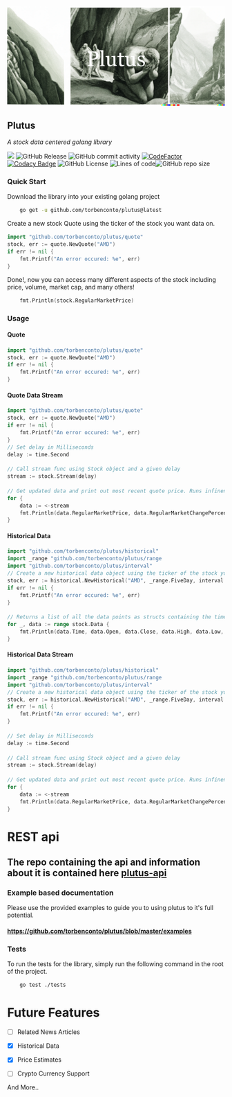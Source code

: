 ![logo](./assets/logo.webp)
## Plutus
*A stock data centered golang library*

![](https://img.shields.io/github/go-mod/go-version/torbenconto/plutus)
![GitHub Release](https://img.shields.io/github/v/release/torbenconto/plutus)
![GitHub commit activity](https://img.shields.io/github/commit-activity/w/torbenconto/plutus)
[![CodeFactor](https://www.codefactor.io/repository/github/torbenconto/plutus/badge)](https://www.codefactor.io/repository/github/torbenconto/plutus)
[![Codacy Badge](https://app.codacy.com/project/badge/Grade/21f74246fdbc49348075a4dbc156abf3)](https://app.codacy.com/gh/torbenconto/plutus/dashboard?utm_source=gh&utm_medium=referral&utm_content=&utm_campaign=Badge_grade)
![GitHub License](https://img.shields.io/github/license/torbenconto/plutus)
![Lines of code](https://img.shields.io/tokei/lines/github/torbenconto/plutus)![GitHub repo size](https://img.shields.io/github/repo-size/torbenconto/plutus)

### Quick Start
Download the library into your existing golang project
```sh
    go get -u github.com/torbenconto/plutus@latest
```

Create a new stock Quote using the ticker of the stock you want data on.
```go
import "github.com/torbenconto/plutus/quote"
stock, err := quote.NewQuote("AMD")
if err != nil {
	fmt.Printf("An error occured: %e", err)
}
```
Done!, now you can access many different aspects of the stock including price, volume, market cap, and many others!
```go
    fmt.Println(stock.RegularMarketPrice)
```

### Usage

#### Quote
```go
import "github.com/torbenconto/plutus/quote"
stock, err := quote.NewQuote("AMD")
if err != nil {
    fmt.Printf("An error occured: %e", err)
}
```
#### Quote Data Stream
```go
import "github.com/torbenconto/plutus/quote"
stock, err := quote.NewQuote("AMD")
if err != nil {
    fmt.Printf("An error occured: %e", err)
}
// Set delay in Milliseconds
delay := time.Second

// Call stream func using Stock object and a given delay
stream := stock.Stream(delay)

// Get updated data and print out most recent quote price. Runs infinently and returns the newest avalible quote data in the form of a plutus.Stock struct
for {
    data := <-stream
    fmt.Println(data.RegularMarketPrice, data.RegularMarketChangePercent)
}
```

#### Historical Data
```go
import "github.com/torbenconto/plutus/historical"
import _range "github.com/torbenconto/plutus/range
import "github.com/torbenconto/plutus/interval"
// Create a new historical data object using the ticker of the stock you want data on as well as the range and interval of the data.
stock, err := historical.NewHistorical("AMD", _range.FiveDay, interval.OneMin)
if err != nil {
    fmt.Printf("An error occured: %e", err)
}

// Returns a list of all the data points as structs containing the time in unix time and the price of the stock at that time.
for _, data := range stock.Data {
    fmt.Println(data.Time, data.Open, data.Close, data.High, data.Low, data.Volume)
}
```

#### Historical Data Stream
```go
import "github.com/torbenconto/plutus/historical"
import _range "github.com/torbenconto/plutus/range
import "github.com/torbenconto/plutus/interval"
// Create a new historical data object using the ticker of the stock you want data on as well as the range and interval of the data.
stock, err := historical.NewHistorical("AMD", _range.FiveDay, interval.OneMin)
if err != nil {
    fmt.Printf("An error occured: %e", err)
}

// Set delay in Milliseconds
delay := time.Second

// Call stream func using Stock object and a given delay
stream := stock.Stream(delay)

// Get updated data and print out most recent quote price. Runs infinently and returns the newest avalible quote data in the form of a plutus.Stock struct
for {
    data := <-stream
    fmt.Println(data.RegularMarketPrice, data.RegularMarketChangePercent)
}
```

# REST api
## The repo containing the api and information about it is contained here [plutus-api](https://github.com/torbenconto/plutus-api)


### Example based documentation
Please use the provided examples to guide you to using plutus to it's full potential.
#### https://github.com/torbenconto/plutus/blob/master/examples

### Tests
To run the tests for the library, simply run the following command in the root of the project.
```sh
    go test ./tests
```

# Future Features
- [ ] Related News Articles
- [x] Historical Data
- [x] Price Estimates
- [ ] Crypto Currency Support


And More..